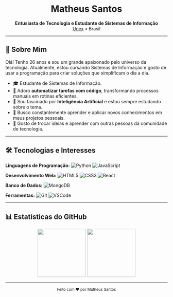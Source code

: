 <div align="center">
  <h1>Matheus Santos</h1>
  <p>
    <b>Entusiasta de Tecnologia e Estudante de Sistemas de Informação</b><br>
    <a href="https://unex.edu.br">Unex</a> • Brasil
  </p>
</div>

---

## 👋 Sobre Mim

Olá! Tenho 26 anos e sou um grande apaixonado pelo universo da tecnologia. Atualmente, estou cursando Sistemas de Informação e gosto de usar a programação para criar soluções que simplificam o dia a dia.

- 🎓 Estudante de Sistemas de Informação.
- 🤖 Adoro **automatizar tarefas com código**, transformando processos manuais em rotinas eficientes.
- 🧠 Sou fascinado por **Inteligência Artificial** e estou sempre estudando sobre o tema.
- 🌱 Busco constantemente aprender e aplicar novos conhecimentos em meus projetos pessoais.
- 💬 Gosto de trocar ideias e aprender com outras pessoas da comunidade de tecnologia.

---

## 🛠️ Tecnologias e Interesses

**Linguagens de Programação:** ![Python](https://img.shields.io/badge/Python-3776AB?style=for-the-badge&logo=python&logoColor=white)
![JavaScript](https://img.shields.io/badge/JavaScript-F7DF1E?style=for-the-badge&logo=javascript&logoColor=black)

**Desenvolvimento Web:** ![HTML5](https://img.shields.io/badge/HTML5-E34F26?style=for-the-badge&logo=html5&logoColor=white)
![CSS3](https://img.shields.io/badge/CSS3-1572B6?style=for-the-badge&logo=css3&logoColor=white)
![React](https://img.shields.io/badge/React-20232A?style=for-the-badge&logo=react&logoColor=61DAFB)

**Banco de Dados:** ![MongoDB](https://img.shields.io/badge/MongoDB-47A248?style=for-the-badge&logo=mongodb&logoColor=white)

**Ferramentas:** ![Git](https://img.shields.io/badge/GIT-E44C30?style=for-the-badge&logo=git&logoColor=white)
![VSCode](https://img.shields.io/badge/Vscode-007ACC?style=for-the-badge&logo=visual-studio-code&logoColor=white)

---

## 📊 Estatísticas do GitHub

<div align="center">
  <img height="150" src="https://github-readme-stats.vercel.app/api?username=matheusesdev&theme=transparent&bg_color=000&border_color=30A3DC&show_icons=true&icon_color=30A3DC&title_color=E94D5F&text_color=FFF" />
  <img height="150" src="https://github-readme-stats-git-masterrstaa-rickstaa.vercel.app/api/top-langs/?username=matheusesdev&layout=compact&bg_color=000&border_color=30A3DC&title_color=E94D5F&text_color=FFF" />
</div>

---

<div align="center">
  <sub>Feito com ❤️ por Matheus Santos</sub>
</div>
